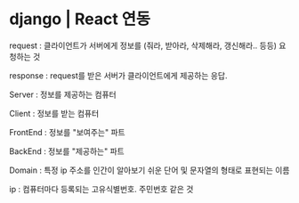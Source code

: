 # django | React 연동

request : 클라이언트가 서버에게 정보를 (줘라, 받아라, 삭제해라, 갱신해라.. 등등) 요청하는 것

response : request를 받은 서버가 클라이언트에게 제공하는 응답.

Server : 정보를 제공하는 컴퓨터

Client : 정보를 받는 컴퓨터

FrontEnd : 정보를 "보여주는" 파트

BackEnd : 정보를 "제공하는" 파트

Domain : 특정 ip 주소를 인간이 알아보기 쉬운 단어 및 문자열의 형태로 표현되는 이름

ip : 컴퓨터마다 등록되는 고유식별번호. 주민번호 같은 것
